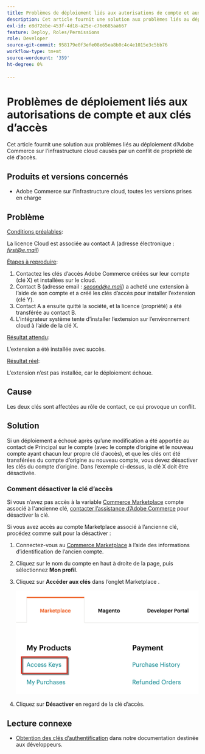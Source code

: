 ```yaml
---
title: Problèmes de déploiement liés aux autorisations de compte et aux clés d’accès
description: Cet article fournit une solution aux problèmes liés au déploiement d’Adobe Commerce sur l’infrastructure cloud causés par un conflit de propriété de clé d’accès.
exl-id: e8d72ebe-453f-4d18-a25e-c76e685aa667
feature: Deploy, Roles/Permissions
role: Developer
source-git-commit: 958179e0f3efe08e65ea8b0c4c4e1015e3c5bb76
workflow-type: tm+mt
source-wordcount: '359'
ht-degree: 0%

---
```


# Problèmes de déploiement liés aux autorisations de compte et aux clés d’accès

Cet article fournit une solution aux problèmes liés au déploiement d’Adobe Commerce sur l’infrastructure cloud causés par un conflit de propriété de clé d’accès.

## Produits et versions concernés

* Adobe Commerce sur l’infrastructure cloud, toutes les versions prises en charge

## Problème

<u>Conditions préalables</u>:

La licence Cloud est associée au contact A (adresse électronique : *<u>first@e.mail</u>*)

<u>Étapes à reproduire</u>:

1. Contactez les clés d’accès Adobe Commerce créées sur leur compte (clé X) et installées sur le cloud.
1. Contact B (adresse email : *<u>second@e.mail</u>*) a acheté une extension à l’aide de son compte et a créé les clés d’accès pour installer l’extension (clé Y).
1. Contact A a ensuite quitté la société, et la licence (propriété) a été transférée au contact B.
1. L’intégrateur système tente d’installer l’extension sur l’environnement cloud à l’aide de la clé X.

<u>Résultat attendu</u>:

L’extension a été installée avec succès.

<u>Résultat réel</u>:

L’extension n’est pas installée, car le déploiement échoue.

## Cause

Les deux clés sont affectées au rôle de contact, ce qui provoque un conflit.

## Solution

Si un déploiement a échoué après qu’une modification a été apportée au contact de Principal sur le compte (avec le compte d’origine et le nouveau compte ayant chacun leur propre clé d’accès), et que les clés ont été transférées du compte d’origine au nouveau compte, vous devez désactiver les clés du compte d’origine. Dans l’exemple ci-dessus, la clé X doit être désactivée.

### Comment désactiver la clé d’accès

Si vous n’avez pas accès à la variable [Commerce Marketplace](https://marketplace.magento.com/) compte associé à l&#39;ancienne clé, [contacter l’assistance d’Adobe Commerce](/help/help-center-guide/help-center/magento-help-center-user-guide.md#submit-ticket) pour désactiver la clé.

Si vous avez accès au compte Marketplace associé à l’ancienne clé, procédez comme suit pour la désactiver :

1. Connectez-vous au [Commerce Marketplace](https://marketplace.magento.com/) à l’aide des informations d’identification de l’ancien compte.
1. Cliquez sur le nom du compte en haut à droite de la page, puis sélectionnez **Mon profil**.
1. Cliquez sur **Accéder aux clés** dans l’onglet Marketplace .

   ![magento_products_access_keys_2.4.1.png](/help/troubleshooting/miscellaneous/assets/magento_products_access_keys_2.4.1.png)

1. Cliquez sur **Désactiver** en regard de la clé d’accès.

## Lecture connexe

* [Obtention des clés d’authentification](https://devdocs.magento.com/guides/v2.3/install-gde/prereq/connect-auth.html) dans notre documentation destinée aux développeurs.

